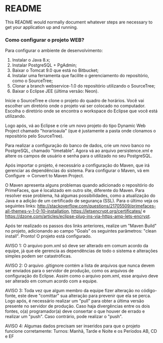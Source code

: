 # README #

This README would normally document whatever steps are necessary to get your application up and running.


### Como configurar o projeto WEB? ###

Para configurar o ambiente de desenvolvimento:

1) Instalar o Java 8.x;
2) Instalar PostgreSQL + PgAdmin;
3) Baixar o Tomcat 9.0 que está no Bitbucket;
4) Instalar uma ferramenta que facilite o gerenciamento do repositório, como o SourceTree;
5) Clonar a branch webservice-1.0 do repositório utilizando o SourceTree;
6) Baixar o Eclipse JEE (última versão: Neon).

Inicie o SourceTree e clone o projeto do quadro de horários. Você vai escolher um diretório onde o projeto vai ser colocado no computador. Escolha o diretório onde se encontra o workspace do Eclipse que você está utilizando.

Logo após, vá ao Eclipse e crie um novo projeto do tipo Dynamic Web Project chamado "horarioaula" (que é justamente a pasta onde clonamos o repositório pelo SourceTree).

Para realizar a configuração do banco de dados, crie um novo banco no PostgreSQL, chamado "timetable". Agora vá ao arquivo persistence.xml e altere os campos de usuário e senha para o utilizado no seu PostgreSQL.

Após importar o projeto, é necessário a configuração do Maven, que irá gerenciar as dependências do sistema. Para configurar o Maven, vá em Configure -> Convert to Maven Project.

O Maven apresenta alguns problemas quando adicionado o repositório do PrimeFaces, que é localizado em outro site, diferente do Maven. Para resolver esse problema, há algumas possibilidades, como a atualização do Java e
a adição de um certificado de segurança (SSL). Para o último veja os seguintes links: http://stackoverflow.com/questions/21705509/primefaces-all-themes-v-1-0-10-installation, https://letsencrypt.org/certificates/ e https://dzone.com/articles/eclipse-plug-ins-via-https-amp-lets-encrypt.

Após ter realizado os passos dos links anteriores, realize um "Maven Build" no projeto, adicionando ao campo "Goals" os seguintes parâmetros: "clean install". Pronto! O projeto está configurado.

AVISO 1: O arquivo pom.xml só deve ser alterado em comum acordo da equipe, já que ele gerencia as dependências de todo o sistema e alterações simples podem ser catastróficas.

AVISO 2: O arquivo .gitignore contém a lista de arquivos que nunca devem ser enviados para o servidor de produção, como os arquivos de configuração do Eclipse. Assim como o arquivo pom.xml, esse arquivo deve ser alterado em comum acordo com a equipe.

AVISO 3: Toda vez que algum membro da equipe fizer alteração no código-fonte, este deve "comittar" sua alteração para prevenir que ela se perca. Logo após, é necessário realizar um "pull" para obter a última versão presente no servidor de produção. Caso haja divergências entre os dois fontes, o(a) programador(a) deve consertar o que houver de errado e realizar um "push". Caso contrário, pode realizar o "push".

AVISO 4: Algumas dados precisam ser inseridos para que o projeto funcione corretamente: Turnos: Manhã, Tarde e Noite e os Períodos AB, CD e EF 
